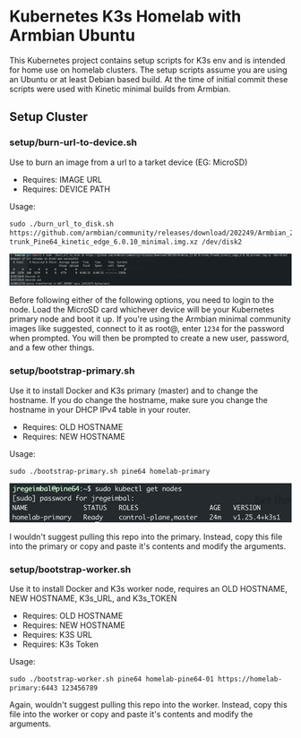 # Kubernetes K3s Homelab with Armbian Ubuntu
This Kubernetes project contains setup scripts for K3s env and is intended for home use on homelab clusters.  The setup scripts assume you are using an Ubuntu or at least Debian based build.  At the time of initial commit these scripts were used with Kinetic minimal builds from Armbian.

## Setup Cluster
### setup/burn-url-to-device.sh
Use to burn an image from a url to a tarket device (EG: MicroSD)

* Requires: IMAGE URL
* Requires: DEVICE PATH

Usage:
```console
sudo ./burn_url_to_disk.sh https://github.com/armbian/community/releases/download/202249/Armbian_23.02.0-trunk_Pine64_kinetic_edge_6.0.10_minimal.img.xz /dev/disk2
```

![burn-url-to-disk image](readme-assets/burn-url-to-disk.png)

Before following either of the following options, you need to login to the node. Load the MicroSD card whichever device will be your Kubernetes primary node and boot it up. If you're using the Armbian minimal community images like suggested, connect to it as root@<machine-ip>, enter `1234` for the password when prompted. You will then be prompted to create a new user, password, and a few other things.

### setup/bootstrap-primary.sh
Use it to install Docker and K3s primary (master) and to change the hostname.  If you do change the hostname, make sure you change the hostname in your DHCP IPv4 table in your router.

* Requires: OLD HOSTNAME
* Requires: NEW HOSTNAME

Usage:
```console
sudo ./bootstrap-primary.sh pine64 homelab-primary
```
![kubectl-get-nodes image](readme-assets/kubectl-get-nodes.png)

I wouldn't suggest pulling this repo into the primary.  Instead, copy this file into the primary or copy and paste it's contents and modify the arguments.

### setup/bootstrap-worker.sh
Use it to install Docker and K3s worker node, requires an OLD HOSTNAME, NEW HOSTNAME, K3s_URL, and K3s_TOKEN

* Requires: OLD HOSTNAME
* Requires: NEW HOSTNAME
* Requires: K3S URL
* Requires: K3s Token

Usage:
```console
sudo ./bootstrap-worker.sh pine64 homelab-pine64-01 https://homelab-primary:6443 123456789
```

Again, wouldn't suggest pulling this repo into the worker.  Instead, copy this file into the worker or copy and paste it's contents and modify the arguments.
